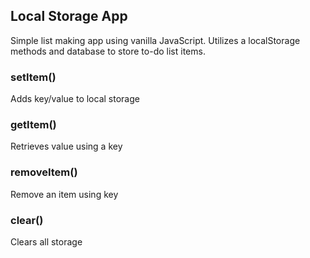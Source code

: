 
## Local Storage App

Simple list making app using vanilla JavaScript. Utilizes a localStorage methods and database to 
store to-do list items. 

### setItem()
Adds key/value to local storage

### getItem()
Retrieves value using a key

### removeItem()
Remove an item using key

### clear()
Clears all storage

